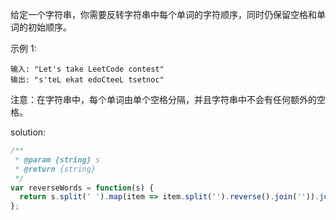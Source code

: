 给定一个字符串，你需要反转字符串中每个单词的字符顺序，同时仍保留空格和单词的初始顺序。

示例 1:
```
输入: "Let's take LeetCode contest"
输出: "s'teL ekat edoCteeL tsetnoc" 
```
注意：在字符串中，每个单词由单个空格分隔，并且字符串中不会有任何额外的空格。

solution:
```javascript
/**
 * @param {string} s
 * @return {string}
 */
var reverseWords = function(s) {
  return s.split(' ').map(item => item.split('').reverse().join('')).join(' ') 
};
```